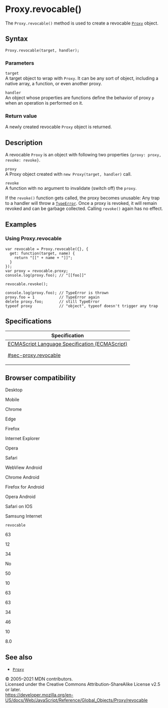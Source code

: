 # Proxy.revocable()

The `Proxy.revocable()` method is used to create a revocable [`Proxy`](../proxy) object.

## Syntax

    Proxy.revocable(target, handler);

### Parameters

`target`  
A target object to wrap with `Proxy`. It can be any sort of object, including a native array, a function, or even another proxy.

`handler`  
An object whose properties are functions define the behavior of proxy `p` when an operation is performed on it.

### Return value

A newly created revocable `Proxy` object is returned.

## Description

A revocable `Proxy` is an object with following two properties `{proxy: proxy, revoke: revoke}`.

`proxy`  
A Proxy object created with `new Proxy(target, handler)` call.

`revoke`  
A function with no argument to invalidate (switch off) the `proxy`.

If the `revoke()` function gets called, the proxy becomes unusable: Any trap to a handler will throw a [`TypeError`](../typeerror). Once a proxy is revoked, it will remain revoked and can be garbage collected. Calling `revoke()` again has no effect.

## Examples

### Using Proxy.revocable

    var revocable = Proxy.revocable({}, {
      get: function(target, name) {
        return "[[" + name + "]]";
      }
    });
    var proxy = revocable.proxy;
    console.log(proxy.foo); // "[[foo]]"

    revocable.revoke();

    console.log(proxy.foo); // TypeError is thrown
    proxy.foo = 1           // TypeError again
    delete proxy.foo;       // still TypeError
    typeof proxy            // "object", typeof doesn't trigger any trap

## Specifications

<table><thead><tr class="header"><th>Specification</th></tr></thead><tbody><tr class="odd"><td><a href="https://tc39.es/ecma262/#sec-proxy.revocable">ECMAScript Language Specification (ECMAScript) 
<br/>

<span class="small">#sec-proxy.revocable</span></a></td></tr></tbody></table>

## Browser compatibility

Desktop

Mobile

Chrome

Edge

Firefox

Internet Explorer

Opera

Safari

WebView Android

Chrome Android

Firefox for Android

Opera Android

Safari on IOS

Samsung Internet

`revocable`

63

12

34

No

50

10

63

63

34

46

10

8.0

## See also

-   [`Proxy`](../proxy)

© 2005–2021 MDN contributors.  
Licensed under the Creative Commons Attribution-ShareAlike License v2.5 or later.  
<a href="https://developer.mozilla.org/en-US/docs/Web/JavaScript/Reference/Global_Objects/Proxy/revocable" class="_attribution-link">https://developer.mozilla.org/en-US/docs/Web/JavaScript/Reference/Global_Objects/Proxy/revocable</a>
